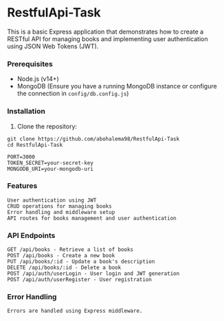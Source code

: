 # RestfulApi-Task
This is a basic Express application that demonstrates how to create a RESTful API for managing books and implementing user authentication using JSON Web Tokens (JWT).

### Prerequisites

- Node.js (v14+)
- MongoDB (Ensure you have a running MongoDB instance or configure the connection in `config/db.config.js`)

### Installation

1. Clone the repository:

```
git clone https://github.com/abohalema98/RestfulApi-Task
cd RestfulApi-Task
```
```
PORT=3000
TOKEN_SECRET=your-secret-key
MONGODB_URI=your-mongodb-uri
```

### Features
```
User authentication using JWT
CRUD operations for managing books
Error handling and middleware setup
API routes for books management and user authentication

```

### API Endpoints
```
GET /api/books - Retrieve a list of books
POST /api/books - Create a new book
PUT /api/books/:id - Update a book's description
DELETE /api/books/:id - Delete a book
POST /api/auth/userLogin - User login and JWT generation
POST /api/auth/userRegister - User registration
```

### Error Handling
```
Errors are handled using Express middleware.
```

